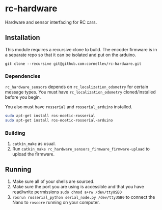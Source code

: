 # rc-hardware

Hardware and sensor interfacing for RC cars. 

## Installation

This module requires a recursive clone to build. The encoder firmware is in a separate repo so that it can be isolated and put on the arduino.

```git clone --recursive git@github.com:cornellev/rc-hardware.git```

### Dependencies
`rc_hardware_sensors` depends on `rc_localization_odometry` for certain message types.
You must have `rc_localization_odometry` cloned/installed before you begin.

You also must have `rosserial` and `rosserial_arduino` installed.
```sh
sudo apt-get install ros-noetic-rosserial
sudo apt-get install ros-noetic-rosserial-arduino
``` 

### Building 
1. `catkin_make` as usual. 
2. Run `catkin_make rc_hardware_sensors_firmware_firmware-upload` to upload the firmware.

## Running
1. Make sure all of your shells are sourced.
2. Make sure the port you are using is accessible and that you have read/write permissions `sudo chmod a+rw /dev/ttyUSB0`
3. `rosrun rosserial_python serial_node.py /dev/ttyUSB0` to connect the Nano to `roscore` running on your computer.